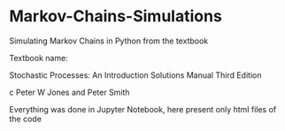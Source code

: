 # Markov-Chains-Simulations
Simulating Markov Chains in Python from the textbook

Textbook name:

Stochastic Processes: An Introduction
Solutions Manual
Third Edition

c Peter W Jones and Peter Smith

Everything was done in Jupyter Notebook, here present only html files of the code
